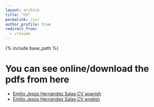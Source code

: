 ```yaml
---
layout: archive
title: "CV"
permalink: /cv/
author_profile: true
redirect_from:
  - /resume
---
```


{% include base_path %} 

You can see online/download the pdfs from here
======

* [Emilio Jesús Hernández Salas CV spanish](https://emichester.github.io/files/Hernandez_Salas-Emilio_Jesus-CV_SPA.pdf)
* [Emilio Jesús Hernández Salas CV english](https://emichester.github.io/files/Hernandez_Salas-Emilio_Jesus-CV_ENG.pdf)

<!-- 
Education
======
* B.S. in GitHub, GitHub University, 2012
* M.S. in Jekyll, GitHub University, 2014
* Ph.D in Version Control Theory, GitHub University, 2018 (expected)

Work experience
======
* Summer 2015: Research Assistant
  * Github University
  * Duties included: Tagging issues
  * Supervisor: Professor Git

* Fall 2015: Research Assistant
  * Github University
  * Duties included: Merging pull requests
  * Supervisor: Professor Hub
  
Skills
======
* Skill 1
* Skill 2
  * Sub-skill 2.1
  * Sub-skill 2.2
  * Sub-skill 2.3
* Skill 3

Publications
======
  <ul>{% for post in site.publications %}
    {% include archive-single-cv.html %}
  {% endfor %}</ul>
  
Talks
======
  <ul>{% for post in site.talks %}
    {% include archive-single-talk-cv.html %}
  {% endfor %}</ul>
  
Teaching
======
  <ul>{% for post in site.teaching %}
    {% include archive-single-cv.html %}
  {% endfor %}</ul>
  
Service and leadership
======
* Currently signed in to 43 different slack teams
-->
